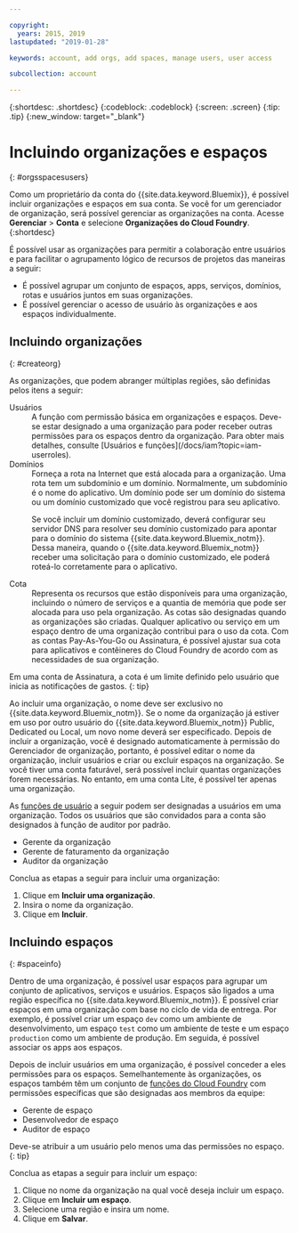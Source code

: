 ```yaml
---

copyright:
  years: 2015, 2019
lastupdated: "2019-01-28"

keywords: account, add orgs, add spaces, manage users, user access

subcollection: account

---
```


{:shortdesc: .shortdesc}
{:codeblock: .codeblock}
{:screen: .screen}
{:tip: .tip}
{:new_window: target="_blank"}

# Incluindo organizações e espaços
{: #orgsspacesusers}

Como um proprietário da conta do {{site.data.keyword.Bluemix}}, é possível incluir organizações e espaços em sua conta. Se você for um gerenciador de organização, será possível gerenciar as organizações na conta. Acesse **Gerenciar** > **Conta** e selecione **Organizações do Cloud Foundry**.
{:shortdesc}

É possível usar as organizações para permitir a colaboração entre usuários e para facilitar o agrupamento
lógico de recursos de projetos das maneiras a seguir:

   * É possível agrupar um conjunto de espaços, apps, serviços, domínios, rotas e usuários juntos em
suas organizações.
   * É possível gerenciar o acesso de usuário às organizações e aos espaços individualmente.

## Incluindo organizações
{: #createorg}

As organizações, que podem abranger múltiplas regiões, são definidas pelos itens a seguir:

<dl>
<dt>Usuários</dt>
<dd>A função com permissão básica em organizações e espaços. Deve-se estar designado a uma
organização para poder receber outras permissões para os espaços dentro da organização. Para obter mais
detalhes, consulte [Usuários e funções](/docs/iam?topic=iam-userroles).</dd>
<dt>Domínios</dt>
<dd>Forneça a rota na Internet que está alocada para a organização. Uma rota tem um subdomínio e um domínio. Normalmente, um subdomínio é o nome do aplicativo. Um domínio pode ser um domínio do sistema ou um domínio customizado que você registrou para seu aplicativo.<br/>
<p>Se você incluir um domínio customizado, deverá
configurar seu servidor DNS para resolver seu domínio customizado para apontar para o
domínio do sistema {{site.data.keyword.Bluemix_notm}}. Dessa
maneira, quando o
{{site.data.keyword.Bluemix_notm}}
receber uma solicitação para o domínio customizado, ele poderá roteá-lo corretamente
para o aplicativo.</p></dd>
<dt>Cota</dt>
<dd>Representa os recursos que estão disponíveis para uma organização, incluindo o número de serviços e a
quantia de memória que pode ser alocada para uso pela organização. As cotas são designadas quando as
organizações são criadas. Qualquer aplicativo ou serviço em um espaço dentro de uma organização contribui para
o uso da cota. Com as contas Pay-As-You-Go ou Assinatura, é possível ajustar sua cota para aplicativos e
contêineres do Cloud Foundry de acordo com as necessidades de sua organização.</dd>
</dl>

Em uma conta de Assinatura, a cota é um limite definido pelo usuário que inicia as notificações de gastos.
{: tip}

Ao incluir uma organização, o nome deve ser exclusivo no
{{site.data.keyword.Bluemix_notm}}. Se o nome da organização já estiver em uso por outro
usuário do {{site.data.keyword.Bluemix_notm}} Public, Dedicated ou Local, um novo nome deverá
ser especificado. Depois de incluir a organização, você é designado automaticamente à permissão do Gerenciador de organização, portanto, é possível editar o nome da organização, incluir usuários e criar ou excluir espaços na organização. Se você tiver uma conta faturável, será possível incluir quantas organizações forem necessárias. No entanto, em uma conta Lite, é possível ter apenas uma organização.

As [funções de usuário](/docs/iam?topic=iam-userroles) a seguir podem ser designadas a usuários em uma organização. Todos os usuários que são convidados para a conta são designados à função de auditor por padrão.

   * Gerente da organização
   * Gerente de faturamento da organização
   * Auditor da organização

Conclua as etapas a seguir para incluir uma organização:

  1. Clique em **Incluir uma organização**.
  2. Insira o nome da organização.  
  3. Clique em **Incluir**.

<!-- Add info on Manage infrastructure option under a space -->

## Incluindo espaços
{: #spaceinfo}

Dentro de uma organização, é possível usar espaços para
agrupar um conjunto de aplicativos, serviços e usuários. Espaços são ligados a uma região específica no
{{site.data.keyword.Bluemix_notm}}. É possível criar espaços em uma organização com base no ciclo de
vida de entrega. Por exemplo, é possível criar um espaço `dev` como um ambiente de
desenvolvimento, um espaço `test` como um ambiente de teste e um
espaço `production` como um ambiente de produção. Em seguida, é possível associar os apps aos espaços.

Depois de incluir usuários em uma organização, é possível conceder a eles permissões para os espaços. Semelhantemente às organizações, os espaços também têm um conjunto de [funções do Cloud Foundry](/docs/iam?topic=iam-cfroles) com permissões específicas que são designadas aos membros da equipe:

  * Gerente de espaço
  * Desenvolvedor de espaço
  * Auditor de espaço

Deve-se atribuir a um usuário pelo menos uma das permissões no espaço.
{: tip}

Conclua as etapas a seguir para incluir um espaço:

  1. Clique no nome da organização na qual você deseja incluir um espaço.
  2. Clique em **Incluir um espaço**.
  3. Selecione uma região e insira um nome.
  4. Clique em **Salvar**.
